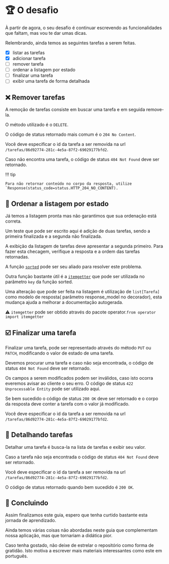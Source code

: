 # :trophy: O desafio

À partir de agora, o seu desafio é continuar escrevendo as funcionalidades que faltam, mas vou te dar umas dicas.

Relembrando, ainda temos as seguintes tarefas a serem feitas.

- [x] listar as tarefas
- [x] adicionar tarefa
- [ ] remover tarefa
- [ ] ordenar a listagem por estado
- [ ] finalizar uma tarefa
- [ ] exibir uma tarefa de forma detalhada

## ❌ Remover tarefas

A remoção de tarefas consiste em buscar uma tarefa e em seguida remove-la.

O método utilizado é o `DELETE`.

O código de status retornado mais comum é o `204 No Content`.

Você deve especificar o id da tarefa a ser removida na url `/tarefas/86d92774-281c-4e5a-87f2-69029177bfd2`.

Caso não encontra uma tarefa, o código de status `404 Not Found` deve ser retornado.

!!! tip

    Para não retornar conteúdo no corpo da resposta, utilize `Response(status_code=status.HTTP_204_NO_CONTENT).

## :book: Ordenar a listagem por estado

Já temos a listagem pronta mas não garantimos que sua ordenação está correta.

Um teste que pode ser escrito aqui é adição de duas tarefas, sendo a primeira finalizada e a segunda não finalizada.

A exibição da listagem de tarefas deve apresentar a segunda primeiro. Para fazer esta checagem, verifique a resposta e a ordem das tarefas retornadas.

A função [`sorted`](https://docs.python.org/pt-br/3.10/howto/sorting.html) pode ser seu aliado para resolver este problema.

Outra função bastante útil é a [`itemgetter`](https://docs.python.org/pt-br/3.10/howto/sorting.html) que pode ser utilizada no parâmetro `key` da função sorted.

Uma alteração que pode ser feita na listagem é utilização de `list[Tarefa]` como modelo de resposta( parâmetro response_model no decorador), esta mudança ajuda a melhorar a documentação autogerada.

:warning: `itemgetter` pode ser obtido através do pacote operator.`from operator import itemgetter`

## :ballot_box_with_check: Finalizar uma tarefa

Finalizar uma tarefa, pode ser representado através do método `PUT` ou `PATCH`, modificando o valor de estado de uma tarefa.

Devemos procurar uma tarefa e caso não seja encontrada, o código de status `404 Not Found` deve ser retornado.

Os campos a serem modificados podem ser inválidos, caso isto ocorra everemos avisar ao cliente o seu erro. O código de status `422 Unprocessable Entity` pode ser utilizado aqui.

Se bem sucedido o código de status `200 OK` deve ser retornado e o corpo da resposta deve conter a tarefa com o valor já modificado.

Você deve especificar o id da tarefa a ser removida na url `/tarefas/86d92774-281c-4e5a-87f2-69029177bfd2`.

## :scroll: Detalhando tarefas

Detalhar uma tarefa é busca-la na lista de tarefas e exibir seu valor.

Caso a tarefa não seja encontrada o código de status `404 Not Found` deve ser retornado.

Você deve especificar o id da tarefa a ser removida na url `/tarefas/86d92774-281c-4e5a-87f2-69029177bfd2`.

O código de status retornado quando bem sucedido é `200 OK`.

## :checkered_flag: Concluindo

Assim finalizamos este guia, espero que tenha curtido bastante esta jornada de aprendizado.

Ainda temos várias coisas não abordadas neste guia que complementam nossa aplicação, mas que tornariam a didática pior.

Caso tenha gostado, não deixe de estrelar o repositório como forma de gratidão. Isto motiva a escrever mais materiais interessantes como este em português.
